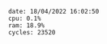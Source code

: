

                date: 18/04/2022 16:02:50
                cpu: 0.1%
                ram: 18.9%
                cycles: 23520

                         
